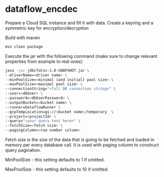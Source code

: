 # dataflow_encdec

Prepare a Cloud SQL instance and fill it with data.
Create a keyring and a symmetric key for encryption/decryption

Build with maven
```bash
mvn clean package
```
Execute the jar with the following command (make sure to change relevant properties from example to real ones):
```bash
java -jar jdbcToCsv-1.0-SNAPSHOT.jar \
--driverName=<driver name> \
--minPoolSize=<minimal (and initial) pool size> \
--maxPoolSize=<maximal pool size> \
--connectionString="<full DB connection string>" \
--user=<dbUser> \
--password=<dbUserPassword> \
--outputBucket=<bucket name> \
--runner=DataflowRunner \
--gcpTempLocation=gs://<bucket name>/temporary  \
--project=<projectId> \
--query="<your query text here>" \
--fetchSize=<fetch size> \
--pagingColumn=<row number column>
```

Fetch size is the size of the data that is going to be fetched and loaded in memory per every database call. It is used
with paging column to construct query pagination.

MinPoolSize - this setting defaults to 1 if omitted.

MaxPoolSize - this setting defaults to 10 if omitted.